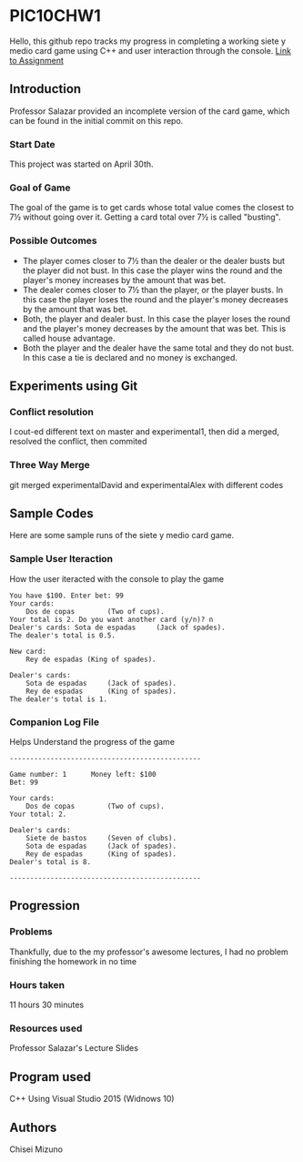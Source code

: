 # PIC10CHW1

Hello, this github repo tracks my progress in completing a working siete y medio card game using C++ and user interaction through the console.   [Link to Assignment](http://pic.ucla.edu/~rsalazar/pic10c/assignments/hw1/index.html)

## Introduction

Professor Salazar provided an incomplete version of the card game, which can be found in the initial commit on this repo.  

### Start Date

This project was started on April 30th.

### Goal of Game

The goal of the game is to get cards whose total value comes the closest to 7½ without going over it. Getting a card total over 7½ is called "busting".

### Possible Outcomes

- The player comes closer to 7½ than the dealer or the dealer busts but the player did not bust. In this case the player wins the round and the player's money increases by the amount that was bet.
- The dealer comes closer to 7½ than the player, or the player busts. In this case the player loses the round and the player's money decreases by the amount that was bet.
- Both, the player and dealer bust. In this case the player loses the round and the player's money decreases by the amount that was bet. This is called house advantage.
- Both the player and the dealer have the same total and they do not bust. In this case a tie is declared and no money is exchanged.

## Experiments using Git

### Conflict resolution
I cout-ed different text on master and experimental1, then did a merged, resolved the conflict, then commited

### Three Way Merge
git merged experimentalDavid and experimentalAlex with different codes



## Sample Codes

Here are some sample runs of the siete y medio card game.

### Sample User Iteraction 

How the user iteracted with the console to play the game

```
You have $100. Enter bet: 99
Your cards:
	Dos de copas        (Two of cups).
Your total is 2. Do you want another card (y/n)? n
Dealer's cards:	Sota de espadas     (Jack of spades).
The dealer's total is 0.5.

New card:
	Rey de espadas (King of spades).

Dealer's cards:
	Sota de espadas     (Jack of spades).
	Rey de espadas      (King of spades).
The dealer's total is 1.
```

### Companion Log File

Helps Understand the progress of the game

```
-----------------------------------------------

Game number: 1		Money left: $100
Bet: 99

Your cards:
	Dos de copas        (Two of cups).
Your total: 2.

Dealer's cards:
	Siete de bastos     (Seven of clubs).
	Sota de espadas     (Jack of spades).
	Rey de espadas      (King of spades).
Dealer's total is 8.

-----------------------------------------------
```
## Progression

### Problems

Thankfully, due to the my professor's awesome lectures, I had no problem finishing the homework in no time

### Hours taken

11 hours 30 minutes

### Resources used

Professor Salazar's Lecture Slides

## Program used

C++ Using Visual Studio 2015 (Widnows 10)

## Authors

Chisei Mizuno
